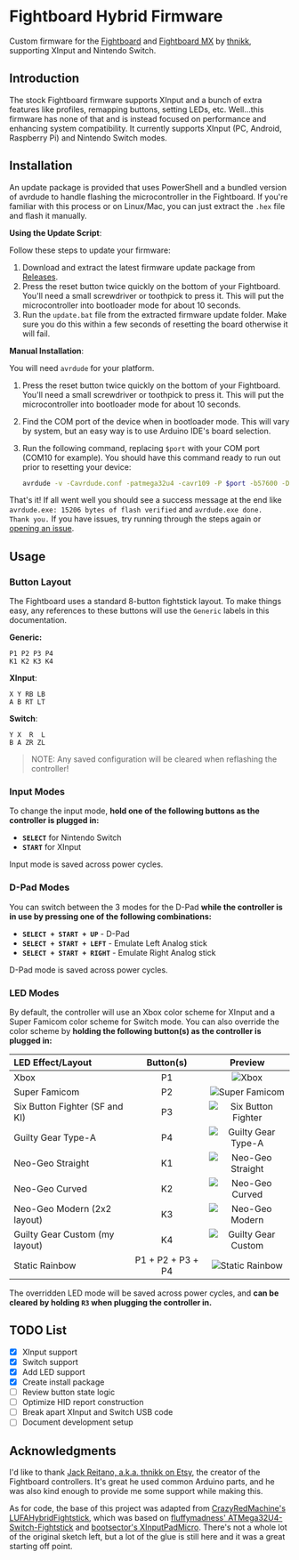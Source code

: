 # Fightboard Hybrid Firmware

Custom firmware for the [Fightboard](https://www.etsy.com/listing/786877857/fightboard) and [Fightboard MX](https://www.etsy.com/listing/845376230/fightboard-mx) by [thnikk](https://www.etsy.com/people/thnikk), supporting XInput and Nintendo Switch.

## Introduction

The stock Fightboard firmware supports XInput and a bunch of extra features like profiles, remapping buttons, setting LEDs, etc. Well...this firmware has none of that and is instead focused on performance and enhancing system compatibility. It currently supports XInput (PC, Android, Raspberry Pi) and Nintendo Switch modes.

## Installation

An update package is provided that uses PowerShell and a bundled version of avrdude to handle flashing the microcontroller in the Fightboard. If you're familiar with this process or on Linux/Mac, you can just extract the `.hex` file and flash it manually.

**Using the Update Script**:

Follow these steps to update your firmware:

1. Download and extract the latest firmware update package from [Releases](https://github.com/FeralAI/FightboardHybrid/releases).
1. Press the reset button twice quickly on the bottom of your Fightboard. You'll need a small screwdriver or toothpick to press it. This will put the microcontroller into bootloader mode for about 10 seconds.
1. Run the `update.bat` file from the extracted firmware update folder. Make sure you do this within a few seconds of resetting the board otherwise it will fail.

**Manual Installation**:

You will need `avrdude` for your platform.

1. Press the reset button twice quickly on the bottom of your Fightboard. You'll need a small screwdriver or toothpick to press it. This will put the microcontroller into bootloader mode for about 10 seconds.
1. Find the COM port of the device when in bootloader mode. This will vary by system, but an easy way is to use Arduino IDE's board selection.
1. Run the following command, replacing `$port` with your COM port (COM10 for example). You should have this command ready to run out prior to resetting your device:

    ```sh
    avrdude -v -Cavrdude.conf -patmega32u4 -cavr109 -P $port -b57600 -D -Uflash:w:Fightboard.ino.hex:i
    ```

That's it! If all went well you should see a success message at the end like `avrdude.exe: 15206 bytes of flash verified` and `avrdude.exe done.  Thank you.` If you have issues, try running through the steps again or [opening an issue](https://github.com/FeralAI/FightboardHybrid/issues/new).

## Usage

### Button Layout

The Fightboard uses a standard 8-button fightstick layout. To make things easy, any references to these buttons will use the `Generic` labels in this documentation.

**Generic:**

```text
P1 P2 P3 P4
K1 K2 K3 K4
```

**XInput**:

```text
X Y RB LB
A B RT LT
```

**Switch**:

```text
Y X  R  L
B A ZR ZL
```

> NOTE: Any saved configuration will be cleared when reflashing the controller!

### Input Modes

To change the input mode, **hold one of the following buttons as the controller is plugged in:**

* **`SELECT`** for Nintendo Switch
* **`START`** for XInput

Input mode is saved across power cycles.

### D-Pad Modes

You can switch between the 3 modes for the D-Pad **while the controller is in use by pressing one of the following combinations:**

* **`SELECT + START + UP`** - D-Pad
* **`SELECT + START + LEFT`** - Emulate Left Analog stick
* **`SELECT + START + RIGHT`** - Emulate Right Analog stick

D-Pad mode is saved across power cycles.

### LED Modes

By default, the controller will use an Xbox color scheme for XInput and a Super Famicom color scheme for Switch mode. You can also override the color scheme by **holding the following button(s) as the controller is plugged in:**

| LED Effect/Layout | Button(s) | Preview |
| :---------------- | :-------: | :-----: |
| Xbox | P1 | ![Xbox](.assets/images/XBOX.jpg) |
| Super Famicom | P2 | ![Super Famicom](.assets/images/SFC.jpg) |
| Six Button Fighter (SF and KI) | P3 | ![Six Button Fighter](.assets/images/SIX_BUTTON.jpg) |
| Guilty Gear Type-A | P4 | ![Guilty Gear Type-A](.assets/images/GG_TYPE_A.jpg) |
| Neo-Geo Straight | K1 | ![Neo-Geo Straight](.assets/images/NEOGEO_STRAIGHT.jpg) |
| Neo-Geo Curved | K2 | ![Neo-Geo Curved](.assets/images/NEOGEO_CURVED.jpg) |
| Neo-Geo Modern (2x2 layout) | K3 | ![Neo-Geo Modern](.assets/images/NEOGEO_MODERN.jpg) |
| Guilty Gear Custom (my layout) | K4 | ![Guilty Gear Custom](.assets/images/GG_CUSTOM.jpg) |
| Static Rainbow | P1 + P2 + P3 + P4 | ![Static Rainbow](.assets/images/STATIC_RAINBOW.jpg) |

The overridden LED mode will be saved across power cycles, and **can be cleared by holding `R3` when plugging the controller in.**

## TODO List

* [x] XInput support
* [x] Switch support
* [x] Add LED support
* [x] Create install package
* [ ] Review button state logic
* [ ] Optimize HID report construction
* [ ] Break apart XInput and Switch USB code
* [ ] Document development setup

## Acknowledgments

I'd like to thank [Jack Reitano, a.k.a. thnikk on Etsy](https://www.etsy.com/people/thnikk), the creator of the Fightboard controllers. It's great he used common Arduino parts, and he was also kind enough to provide me some support while making this.

As for code, the base of this project was adapted from [CrazyRedMachine's LUFAHybridFightstick](https://github.com/CrazyRedMachine/LUFAHybridFightstick), which was based on [fluffymadness' ATMega32U4-Switch-Fightstick](https://github.com/fluffymadness/ATMega32U4-Switch-Fightstick) and [bootsector's XInputPadMicro](https://github.com/bootsector/XInputPadMicro). There's not a whole lot of the original sketch left, but a lot of the glue is still here and it was a great starting off point.
